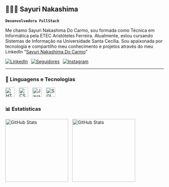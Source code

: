 ## 👩🏻‍💻 Sayuri Nakashima

**`Desenvolvedora FullStack`**

Me chamo Sayuri Nakashima Do Carmo, sou formada como Técnica em Informática pela ETEC Aristóteles Ferreira. Atualmente, estou cursando Sistemas de Informação na Universidade Santa Cecília. Sou apaixonada por tecnologia e compartilho meu conhecimento e projetos através do meu LinkedIn "[Sayuri Nakashima Do Carmo](https://www.linkedin.com/in/sayuri-nakashima/)"

<div style="display: flex; gap: 10px; align-items: center;">
  <a href="https://www.linkedin.com/in/sayuri-nakashima/" target="_blank">
    <img 
      alt="LinkedIn" 
      title="LinkedIn" 
      src="https://img.shields.io/badge/-LinkedIn-0A66C2?style=for-the-badge&logo=linkedin&logoColor=white"
    />
  </a>

<a href="https://github.com/SayuriNakashima" target="_blank">
  <img 
    alt="Seguidores" 
    title="Me siga no GitHub" 
    src="https://custom-icon-badges.demolab.com/github/followers/SayuriNakashima?color=gray&labelColor=2f2f2f&style=for-the-badge&logo=github&label=Seguidores&logoColor=white"
  />
</a>



  <a href="https://www.instagram.com/sayxz._?igsh=OWxkN2EzbWIwNnNo" target="_blank">
    <img 
      alt="Instagram" 
      title="Instagram" 
      src="https://img.shields.io/badge/-Instagram-E1306C?style=for-the-badge&logo=instagram&logoColor=white"
    />
  </a>
</div>

---

### 🤖 Linguagens e Tecnologias

<img 
    align="left" 
    alt="HTML"
    title="HTML" 
    width="30px" 
    style="padding-right: 10px;" 
    src="https://cdn.jsdelivr.net/gh/devicons/devicon@latest/icons/html5/html5-original.svg" 
/>
<img 
    align="left" 
    alt="CSS" 
    title="CSS"
    width="30px" 
    style="padding-right: 10px;" 
    src="https://cdn.jsdelivr.net/gh/devicons/devicon@latest/icons/css3/css3-original.svg" 
/>
<img 
    align="left" 
    alt="JavaScript" 
    title="JavaScript"
    width="30px" 
    style="padding-right: 10px;" 
    src="https://cdn.jsdelivr.net/gh/devicons/devicon@latest/icons/javascript/javascript-original.svg" 
/>
<img 
    align="left" 
    alt="SQL" 
    title="SQL" 
    width="30px" 
    style="padding-right: 10px;" 
    src="https://cdn.jsdelivr.net/gh/devicons/devicon@latest/icons/mysql/mysql-original.svg" 
/>

<br/>
<br/>

### 📊 Estatísticas

<p>
  <img 
    align="left" 
    alt="GitHub Stats" 
    height="200" 
    style="padding-right: 10px;" 
    src="https://github-readme-stats.vercel.app/api?username=sasa76543&show_icons=true&theme=tokyonight&include_all_commits=true&locale=pt-br" 
  />

<img 
      align="left" 
      alt="GitHub Stats" 
      height="200" 
      src="https://github-readme-stats.vercel.app/api/top-langs/?username=sasa76543&theme=tokyonight&layout=compact&custom_title=Tecnologias&langs_count=9" 
  />

</p>
